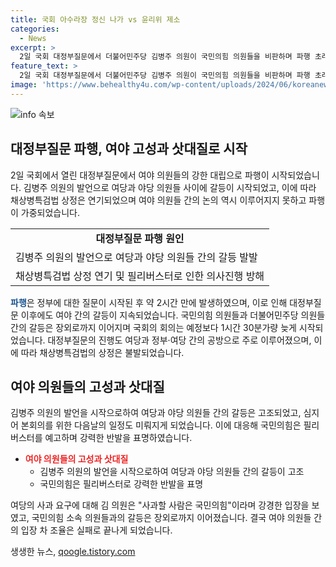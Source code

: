```yaml
---
title: 국회 아수라장 정신 나가 vs 윤리위 제소
categories:
  - News
excerpt: >
  2일 국회 대정부질문에서 더불어민주당 김병주 의원이 국민의힘 의원들을 비판하며 파행 초래. 채상병특검법 상정 무산, 여야 의원들의 강한 대립. 김 의원의 발언에 대한 사과 요구 무산으로 고성·삿대질 주고받고, 국회 파행으로 논의 미뤄진 상태. 국민의힘 의원들은 우 의장 규탄대회 진행. 대통령 직권남용 의혹 등 주요 논점에 대한 여야 의원들 강한 공방. 
feature_text: >
  2일 국회 대정부질문에서 더불어민주당 김병주 의원이 국민의힘 의원들을 비판하며 파행 초래. 채상병특검법 상정 무산, 여야 의원들의 강한 대립. 김 의원의 발언에 대한 사과 요구 무산으로 고성·삿대질 주고받고, 국회 파행으로 논의 미뤄진 상태. 국민의힘 의원들은 우 의장 규탄대회 진행. 대통령 직권남용 의혹 등 주요 논점에 대한 여야 의원들 강한 공방. 
image: 'https://www.behealthy4u.com/wp-content/uploads/2024/06/koreanews.jpg'
---
```


<p><img src="https://www.behealthy4u.com/wp-content/uploads/2024/06/koreanews.jpg" alt="info 속보" /></p>

<h2 data-ke-size="size26">대정부질문 파행, 여야 고성과 삿대질로 시작</h2>

<p data-ke-size="size16">2일 국회에서 열린 대정부질문에서 여야 의원들의 강한 대립으로 파행이 시작되었습니다. 김병주 의원의 발언으로 여당과 야당 의원들 사이에 갈등이 시작되었고, 이에 따라 채상병특검법 상정은 연기되었으며 여야 의원들 간의 논의 역시 이루어지지 못하고 파행이 가중되었습니다.</p>

<table>
  <tr>
    <td style="text-align: center; height: 17px;"><b>대정부질문 파행 원인</b></td>
  </tr>
  <tr>
    <td>김병주 의원의 발언으로 여당과 야당 의원들 간의 갈등 발발</td>
  </tr>
  <tr>
    <td>채상병특검법 상정 연기 및 필리버스터로 인한 의사진행 방해</td>
  </tr>
</table>

<p><b><span style="color: #1a5490;">파행</span></b>은 정부에 대한 질문이 시작된 후 약 2시간 만에 발생하였으며, 이로 인해 대정부질문 이후에도 여야 간의 갈등이 지속되었습니다. 국민의힘 의원들과 더불어민주당 의원들 간의 갈등은 장외로까지 이어지며 국회의 회의는 예정보다 1시간 30분가량 늦게 시작되었습니다. 대정부질문의 진행도 여당과 정부·여당 간의 공방으로 주로 이루어졌으며, 이에 따라 채상병특검법의 상정은 불발되었습니다. </p>

<h2 data-ke-size="size26">여야 의원들의 고성과 삿대질</h2>

<p data-ke-size="size16">김병주 의원의 발언을 시작으로하여 여당과 야당 의원들 간의 갈등은 고조되었고, 심지어 본회의를 위한 다음날의 일정도 미뤄지게 되었습니다. 이에 대응해 국민의힘은 필리버스터를 예고하며 강력한 반발을 표명하였습니다.</p>

<ul>
  <li><b><span style="color: #ee2323;">여야 의원들의 고성과 삿대질</span></b>
    <ul>
      <li>김병주 의원의 발언을 시작으로하여 여당과 야당 의원들 간의 갈등이 고조</li>
      <li>국민의힘은 필리버스터로 강력한 반발을 표명</li>
    </ul>
  </li>
</ul>

<p data-ke-size="size16">여당의 사과 요구에 대해 김 의원은 "사과할 사람은 국민의힘"이라며 강경한 입장을 보였고, 국민의힘 소속 의원들과의 갈등은 장외로까지 이어졌습니다. 결국 여야 의원들 간의 입장 차 조율은 실패로 끝나게 되었습니다.</p>
생생한 뉴스, <a href="https://qoogle.tistory.com" rel="dofollow">qoogle.tistory.com</a>


